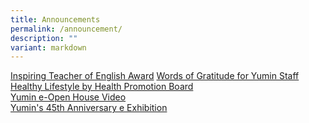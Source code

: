 ```yaml
---
title: Announcements
permalink: /announcement/
description: ""
variant: markdown
---
```

[Inspiring Teacher of English Award](/files/ITEA%202023%20Poster%20(1)-compressed.pdf) 
[Words of Gratitude for Yumin Staff](/words-of-gratitude-for-yumin-staff)<br>
[Healthy Lifestyle by Health Promotion Board](/health-promotion-board)<br>
[Yumin e-Open House Video](https://www.youtube.com/watch?v=RWlPX4ma044)<br>
[Yumin's 45th Anniversary e Exhibition](https://4d.silversea-media.com/preview/Yumin-1215/index.htm)